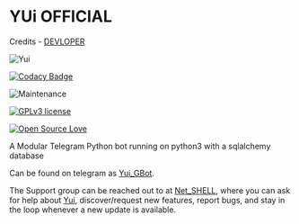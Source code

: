 # YUi OFFICIAL


Credits - [DEVLOPER](https://telegram.me/Net_SHELL)


![Yui](https://telegra.ph/file/fd91caf6f744344adec13.jpg)

[![Codacy Badge](https://app.codacy.com/project/badge/Grade/9b1165f6dc104c988126bdb92901979a)](https://www.codacy.com/gh/NetSHELL-Team/YUi_GBot_Global/dashboard?utm_source=github.com&amp;utm_medium=referral&amp;utm_content=NetSHELL-Team/YUi_GBot_Global&amp;utm_campaign=Badge_Grade)

![Maintenance](https://img.shields.io/badge/Maintained%3F-yes-green.svg)

[![GPLv3 license](https://img.shields.io/badge/License-GPLv3-blue.svg)](https://perso.crans.org/besson/LICENSE.html)

[![Open Source Love](https://badges.frapsoft.com/os/v3/open-source.png)](https://github.com/ellerbrock/open-source-badges/)


A Modular Telegram Python bot running on python3 with a sqlalchemy database 

Can be found on telegram as [Yui_GBot](https://t.me/Yui_GBot).

The Support group can be reached out to at [Net_SHELL](https://t.me/Net_SHELL), where you can ask for help about [Yui](https://t.me/Yui_GBot), discover/request new features, report bugs, and stay in the loop whenever a new update is available. 






